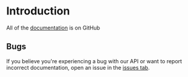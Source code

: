 # Introduction 

All of the [documentation](https://github.com/PyxelCodes/APIWrapper/tree/public/markdown) is on GitHub


## Bugs

If you believe you're experiencing a bug with our API or want to report incorrect documentation, open an issue in the [issues tab](https://github.com/reefraid/docs/issues).
